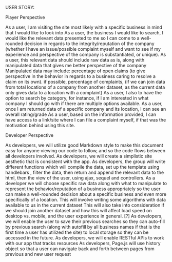 USER STORY:

Player Perspective

As a user, I am visiting the site most likely with a specific business in mind that I would like to look into
As a user, the business I would like to search, I would like the relevant data presented to me so I can come to a well-rounded decision in regards to the integrity/reputation of the company (whether I have an issue/possible complaint myself and want to see if my experience and perspective of the company is substantiated, or unique).
As a user, this relevant data should include raw data as is, along with manipulated data that gives me better perspective of the company
Manipulated data may include:
percentage of open claims (to give perspective in the behavior in regards to a business caring to resolve a claim on its own).
if possible, percentage of complaints, (if we can join data from total locations of a company from another dataset, as the current data only gives data to a location with a complaint)
As a user, I also to have the option to search by category, for instance, if I am interested in what company I should go with if there are multiple options available.
As a user, once I am returned data of a specific company and its location, I can see an overall rating/grade
As a user, based on the information provided, I can have access to a link/site where I can file a complaint myself, if that was the motivation behind using this site.

Developer Perspective

As developers, we will utilize good Markdown style to make this document easy for anyone viewing our code to follow, and so the code flows between all developers involved.
As developers, we will create a simplistic site aesthetic that is consistent with the app.
As developers, the group will write different functions which will compile the data, set up the template using handlebars , filter the data, then return and append the relevant data to the html, then the view of the user, using ajax, sequel and controllers.
As a developer we will choose specific raw data along with what to manipulate to represent the behavior/reputation of a business appropriately so the user can make a well-rounded decision about a specific business and even more specifically of a location.
This will involve writing some algorithms with data available to us in the current dataset
This will also take into consideration if we should join another dataset and how this will affect load speed on desktop vs. mobile, and the user experience in general.
[?] As developers, we will enable the user to save their previous searches so they can auto-fill by previous search (along with autofill by all business names if that is the first time a user has utilized the site) to local storage so they can be accessed in the future.
As developers, we will enable RESTful APIs to work with our app that tracks resources
As developers, Page.js will use history object so that a user can navigate back and forth between pages from previous and new user request
